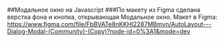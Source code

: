 ##Модальное окно на Javascript
###По макету из Figma сделана верстка фона и кнопка, открывающая Модальное окно.
Макет в Figma: [https://www.figma.com/file/FbBVATe8nKKHI2287MBmyn/AutoLayout---Dialog-Modal-(Community)-(Copy)?node-id=0%3A1&mode=dev
](https://www.figma.com/file/FbBVATe8nKKHI2287MBmyn/AutoLayout---Dialog-Modal-(Community)-(Copy)?type=design&t=v4CIhOcuxLV2qOT1-6)
